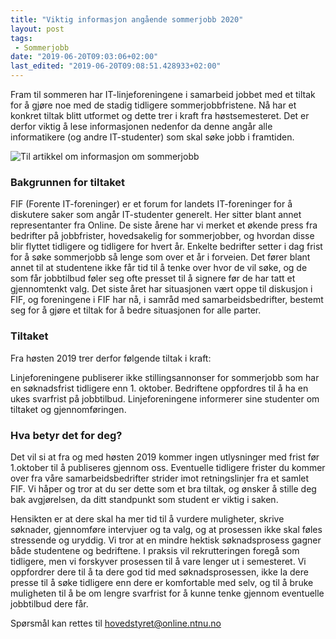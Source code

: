 ```yaml
---
title: "Viktig informasjon angående sommerjobb 2020"
layout: post
tags: 
 - Sommerjobb
date: "2019-06-20T09:03:06+02:00"
last_edited: "2019-06-20T09:08:51.428933+02:00"
---
```

Fram til sommeren har IT-linjeforeningene i samarbeid jobbet med et tiltak for å gjøre noe med de stadig tidligere sommerjobbfristene. Nå har et konkret tiltak blitt utformet og dette trer i kraft fra høstsemesteret. Det er derfor viktig å lese informasjonen nedenfor da denne angår alle informatikere (og andre IT-studenter) som skal søke jobb i framtiden.

![Til artikkel om informasjon om sommerjobb](https://online.ntnu.no/media/images/responsive/efbe1103-5fcf-4cdd-b9b3-968555cf0a8d.png)

### Bakgrunnen for tiltaket

FIF (Forente IT-foreninger) er et forum for landets IT-foreninger for å diskutere saker som angår IT-studenter generelt. Her sitter blant annet representanter fra Online. De siste årene har vi merket et økende press fra bedrifter på jobbfrister, hovedsakelig for sommerjobber, og hvordan disse blir flyttet tidligere og tidligere for hvert år. Enkelte bedrifter setter i dag frist for å søke sommerjobb så lenge som over et år i forveien. Det fører blant annet til at studentene ikke får tid til å tenke over hvor de vil søke, og de som får jobbtilbud føler seg ofte presset til å signere før de har tatt et gjennomtenkt valg. Det siste året har situasjonen vært oppe til diskusjon i FIF, og foreningene i FIF har nå, i samråd med samarbeidsbedrifter, bestemt seg for å gjøre et tiltak for å bedre situasjonen for alle parter.

### Tiltaket

Fra høsten 2019 trer derfor følgende tiltak i kraft:

Linjeforeningene publiserer ikke stillingsannonser for sommerjobb som har en søknadsfrist tidligere enn 1. oktober.
Bedriftene oppfordres til å ha en ukes svarfrist på jobbtilbud.
Linjeforeningene informerer sine studenter om tiltaket og gjennomføringen.

### Hva betyr det for deg?

Det vil si at fra og med høsten 2019 kommer ingen utlysninger med frist før 1.oktober til å publiseres gjennom oss. Eventuelle tidligere frister du kommer over fra våre samarbeidsbedrifter strider imot retningslinjer fra et samlet FIF. Vi håper og tror at du ser dette som et bra tiltak, og ønsker å stille deg bak avgjørelsen, da ditt standpunkt som student er viktig i saken.

Hensikten er at dere skal ha mer tid til å vurdere muligheter, skrive søknader, gjennomføre intervjuer og ta valg, og at prosessen ikke skal føles stressende og uryddig. Vi tror at en mindre hektisk søknadsprosess gagner både studentene og bedriftene. I praksis vil rekrutteringen foregå som tidligere, men vi forskyver prosessen til å vare lenger ut i semesteret. Vi oppfordrer dere til å ta dere god tid med søknadsprosessen, ikke la dere presse til å søke tidligere enn dere er komfortable med selv, og til å bruke muligheten til å be om lengre svarfrist for å kunne tenke gjennom eventuelle jobbtilbud dere får.

Spørsmål kan rettes til hovedstyret@online.ntnu.no
